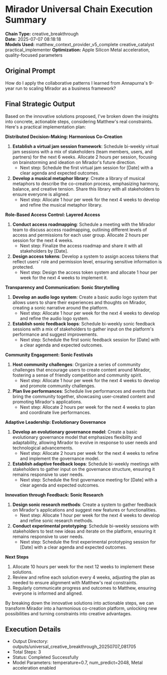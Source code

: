 # Mirador Universal Chain Execution Summary

**Chain Type:** creative_breakthrough  
**Date:** 2025-07-07 08:18:18  
**Models Used:** matthew_context_provider_v5_complete creative_catalyst practical_implementer
**Optimization:** Apple Silicon Metal acceleration, quality-focused parameters

## Original Prompt
How do I apply the collaborative patterns I learned from Annapurna's 9-year run to scaling Mirador as a business framework?

## Final Strategic Output
Based on the innovative solutions proposed, I've broken down the insights into concrete, actionable steps, considering Matthew's real constraints. Here's a practical implementation plan:

**Distributed Decision-Making: Harmonious Co-Creation**

1. **Establish a virtual jam session framework**: Schedule bi-weekly virtual jam sessions with a mix of stakeholders (team members, users, and partners) for the next 6 weeks. Allocate 2 hours per session, focusing on brainstorming and ideation on Mirador's future direction.
	* Next step: Schedule the first virtual jam session for [Date] with a clear agenda and expected outcomes.
2. **Develop a musical metaphor library**: Create a library of musical metaphors to describe the co-creation process, emphasizing harmony, balance, and creative tension. Share this library with all stakeholders to ensure everyone is aligned.
	* Next step: Allocate 1 hour per week for the next 4 weeks to develop and refine the musical metaphor library.

**Role-Based Access Control: Layered Access**

1. **Conduct access roadmapping**: Schedule a meeting with the Mirador team to discuss access roadmapping, outlining different levels of access and permissions for each user group. Allocate 2 hours per session for the next 4 weeks.
	* Next step: Finalize the access roadmap and share it with all stakeholders by [Date].
2. **Design access tokens**: Develop a system to assign access tokens that reflect users' role and permission level, ensuring sensitive information is protected.
	* Next step: Design the access token system and allocate 1 hour per week for the next 4 weeks to implement it.

**Transparency and Communication: Sonic Storytelling**

1. **Develop an audio logo system**: Create a basic audio logo system that allows users to share their experiences and thoughts on Mirador, creating a sonic narrative around the platform.
	* Next step: Allocate 1 hour per week for the next 4 weeks to develop and refine the audio logo system.
2. **Establish sonic feedback loops**: Schedule bi-weekly sonic feedback sessions with a mix of stakeholders to gather input on the platform's performance and suggest improvements.
	* Next step: Schedule the first sonic feedback session for [Date] with a clear agenda and expected outcomes.

**Community Engagement: Sonic Festivals**

1. **Host community challenges**: Organize a series of community challenges that encourage users to create content around Mirador, fostering a sense of friendly competition and community spirit.
	* Next step: Allocate 1 hour per week for the next 4 weeks to develop and promote community challenges.
2. **Plan live performances**: Schedule live performances and events that bring the community together, showcasing user-created content and promoting Mirador's applications.
	* Next step: Allocate 2 hours per week for the next 4 weeks to plan and coordinate live performances.

**Adaptive Leadership: Evolutionary Governance**

1. **Develop an evolutionary governance model**: Create a basic evolutionary governance model that emphasizes flexibility and adaptability, allowing Mirador to evolve in response to user needs and technological advancements.
	* Next step: Allocate 2 hours per week for the next 4 weeks to refine and implement the governance model.
2. **Establish adaptive feedback loops**: Schedule bi-weekly meetings with stakeholders to gather input on the governance structure, ensuring it remains responsive to user needs.
	* Next step: Schedule the first governance meeting for [Date] with a clear agenda and expected outcomes.

**Innovation through Feedback: Sonic Research**

1. **Design sonic research methods**: Create a system to gather feedback on Mirador's applications and suggest new features or functionalities.
	* Next step: Allocate 1 hour per week for the next 4 weeks to develop and refine sonic research methods.
2. **Conduct experimental prototyping**: Schedule bi-weekly sessions with stakeholders to test new ideas and iterate on the platform, ensuring it remains responsive to user needs.
	* Next step: Schedule the first experimental prototyping session for [Date] with a clear agenda and expected outcomes.

**Next Steps**

1. Allocate 10 hours per week for the next 12 weeks to implement these solutions.
2. Review and refine each solution every 4 weeks, adjusting the plan as needed to ensure alignment with Matthew's real constraints.
3. Regularly communicate progress and outcomes to Matthew, ensuring everyone is informed and aligned.

By breaking down the innovative solutions into actionable steps, we can transform Mirador into a harmonious co-creation platform, unlocking new possibilities and turning constraints into creative advantages.

## Execution Details
- Output Directory: outputs/universal_creative_breakthrough_20250707_081705
- Total Steps: 3
- Status: Completed Successfully
- Model Parameters: temperature=0.7, num_predict=2048, Metal acceleration enabled
